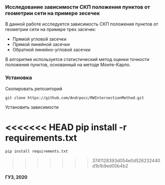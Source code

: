 ### Исследование зависимости СКП положения пунктов от геометрии сети на примере зесечек

В данной работе исследуется зависимость СКП положения пунктов от геометрии сети на примере трех засечек:

- Прямой угловой засечки
- Прямой линейной засечки
- Обратной линейно-угловой засечки

В алгоритме используется статистический метод оценки точности положения пунктов, основанный на методе Монте-Карло.

### Установка

Скопировать репозиторий

    git clone https://github.com/Andrpocc/RWIntersectionMethod.git
    
Установить зависимости

<<<<<<< HEAD
    pip install -r requirements.txt
=======
    pip install requirements.txt
>>>>>>> 3741128393d054e0d526232440d1b1b9ed00b4b2

#### ГУЗ, 2020
